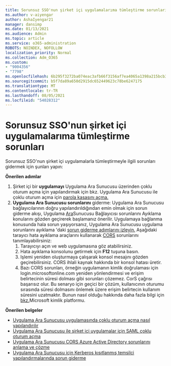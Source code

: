 ```yaml
---
title: Sorunsuz SSO'nun şirket içi uygulamalarıma tümleştirme sorunları
ms.author: v-aiyengar
author: AshaIyengar21
manager: dansimp
ms.date: 01/13/2021
ms.audience: Admin
ms.topic: article
ms.service: o365-administration
ROBOTS: NOINDEX, NOFOLLOW
localization_priority: Normal
ms.collection: Adm_O365
ms.custom:
- "9004356"
- "7798"
ms.openlocfilehash: 6b295f3272ba074eac3afb66f3156af7ea4065a1398a215bcb3cde5da74b198a
ms.sourcegitcommit: b5f7da89a650d2915dc652449623c78be6247175
ms.translationtype: MT
ms.contentlocale: tr-TR
ms.lasthandoff: 08/05/2021
ms.locfileid: "54028312"
---
```

# <a name="issues-with-integrating-seamless-sso-with-my-on-premises-apps"></a>Sorunsuz SSO'nun şirket içi uygulamalarıma tümleştirme sorunları

Sorunsuz SSO'nun şirket içi uygulamalarla tümleştirmeyle ilgili sorunları gidermek için şunları yapın:

**Önerilen adımlar**

1. Şirket içi bir **uygulamayı** Uygulama Ara Sunucusu üzerinden çoklu oturum açma için yapılandırmak için bkz. Uygulama Ara Sunucusu ile çoklu oturum açma için [parola kasasını açma.](https://docs.microsoft.com/azure/active-directory/manage-apps/application-proxy-configure-single-sign-on-password-vaulting)
1. **Uygulama Ara Sunucusu sorunlarını** giderme: Uygulama Ara Sunucusu bağlayıcılarının doğru yapılandırıldığından emin olmak için sorun giderme akışı, Uygulama [Ara](https://docs.microsoft.com/azure/active-directory/manage-apps/application-proxy-debug-connectors)Sunucusu Bağlayıcısı sorunlarını Ayıklama konularını gözden geçirerek başlamanız önerilir. Uygulamaya bağlanma konusunda hala sorun yaşıyorsanız, Uygulama Ara Sunucusu uygulama sorunlarını ayıklama 'daki [sorun giderme adımlarını izleyin.](https://docs.microsoft.com/azure/active-directory/manage-apps/application-proxy-debug-apps) Aşağıdaki tarayıcı hata ayıklama araçlarını kullanarak [CORS](https://docs.microsoft.com/azure/active-directory/manage-apps/application-proxy-understand-cors-issues#understand-and-identify-cors-issues) sorunlarını tanımlayabilirsiniz:
    1. Tarayıcıyı açın ve web uygulamasına göz atabilirsiniz.
    1. Hata ayıklama konsolunu getirmek için **F12** tuşuna basın.
    1. Işlemi yeniden oluşturmaya çalışarak konsol mesajını gözden geçirebilirsiniz. CORS ihlali kaynak hakkında bir konsol hatası üretir.
    1. Bazı CORS sorunları, örneğin uygulamanın kimlik doğrulaması için login.microsoftonline.com yeniden yönlendirmesi ve erişim belirtecinin süresi dolması gibi sorunları çözemez. CorS çağrısı başarısız olur. Bu senaryo için geçici bir çözüm, kullanıcının oturumu sırasında süresi dolmasını önlemek üzere erişim belirtecin kullanım süresini uzatmaktır. Bunun nasıl olduğu hakkında daha fazla bilgi için [bkz.](https://docs.microsoft.com/azure/active-directory/develop/active-directory-configurable-token-lifetimes)Microsoft kimlik platformu.

**Önerilen belgeler**

- [Uygulama Ara Sunucusu uygulamasında çoklu oturum açma nasıl yapılandırılır](https://docs.microsoft.com/azure/active-directory/manage-apps/application-proxy-config-sso-how-to)
- [Uygulama Ara Sunucusu ile şirket içi uygulamalar için SAML çoklu oturum açma](https://docs.microsoft.com/azure/active-directory/manage-apps/application-proxy-configure-single-sign-on-on-premises-apps)
- [Uygulama Ara Sunucusu CORS Azure Active Directory sorunlarını anlama ve çözme](https://docs.microsoft.com/azure/active-directory/manage-apps/application-proxy-understand-cors-issues#solutions-for-application-proxy-cors-issues)
- [Uygulama Ara Sunucusu için Kerberos kısıtlanmış temsilci yapılandırmalarında sorun giderme](https://docs.microsoft.com/azure/active-directory/manage-apps/application-proxy-back-end-kerberos-constrained-delegation-how-to)